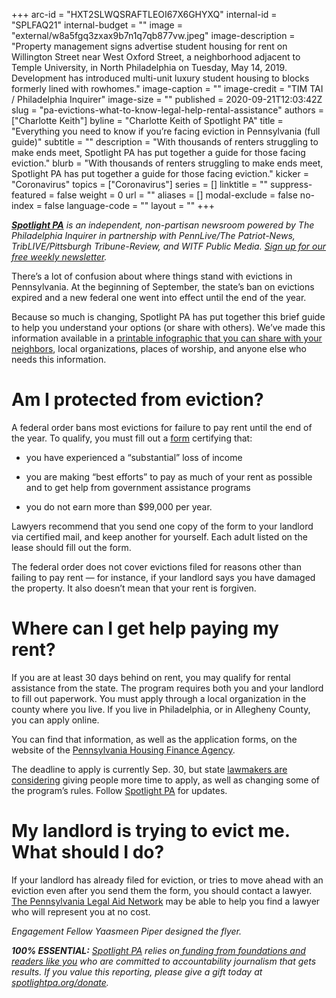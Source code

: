 +++
arc-id = "HXT2SLWQSRAFTLEOI67X6GHYXQ"
internal-id = "SPLFAQ21"
internal-budget = ""
image = "external/w8a5fgq3zxax9b7n1q7qb877vw.jpeg"
image-description = "Property management signs advertise student housing for rent on Willington Street near West Oxford Street, a neighborhood adjacent to Temple University, in North Philadelphia on Tuesday, May 14, 2019. Development has introduced multi-unit luxury student housing to blocks formerly lined with rowhomes."
image-caption = ""
image-credit = "TIM TAI / Philadelphia Inquirer"
image-size = ""
published = 2020-09-21T12:03:42Z
slug = "pa-evictions-what-to-know-legal-help-rental-assistance"
authors = ["Charlotte Keith"]
byline = "Charlotte Keith of Spotlight PA"
title = "Everything you need to know if you’re facing eviction in Pennsylvania (full guide)"
subtitle = ""
description = "With thousands of renters struggling to make ends meet, Spotlight PA has put together a guide for those facing eviction."
blurb = "With thousands of renters struggling to make ends meet, Spotlight PA has put together a guide for those facing eviction."
kicker = "Coronavirus"
topics = ["Coronavirus"]
series = []
linktitle = ""
suppress-featured = false
weight = 0
url = ""
aliases = []
modal-exclude = false
no-index = false
language-code = ""
layout = ""
+++

<a href="https://www.spotlightpa.org/"><i><b>Spotlight PA</b></i></a><i> is an independent, non-partisan newsroom powered by The Philadelphia Inquirer in partnership with PennLive/The Patriot-News, TribLIVE/Pittsburgh Tribune-Review, and WITF Public Media. </i><a href="https://www.spotlightpa.org/newsletters"><i>Sign up for our free weekly newsletter</i></a><i>.</i>

There’s a lot of confusion about where things stand with evictions in Pennsylvania. At the beginning of September, the state’s ban on evictions expired and a new federal one went into effect until the end of the year.

Because so much is changing, Spotlight PA has put together this brief guide to help you understand your options (or share with others). We’ve made this information available in a <a href="https://files.data.spotlightpa.org/uploads/01fp/fq1n/eviction-guide-spotlightpa.pdf" target=_blank>printable infographic that you can share with your neighbors</a>, local organizations, places of worship, and anyone else who needs this information.

<script src="https://www.spotlightpa.org/embed.js" async></script><div data-spl-embed-version="1" data-spl-src="https://www.spotlightpa.org/embeds/donate/?teaser_text=%3Cb%3ELIMITED%20TIME%20ONLY%3A%3C%2Fb%3E%20Support%20Spotlight%20PA's%20public-service%20journalism%20with%20a%20contribution%20of%20%2410%2B%2Fmonth%2C%20get%20an%20exclusive%20tote%20bag%20hand-drawn%20and%20printed%20in%20PA.&cta_text=CLICK%20TO%20DONATE"></div>

# Am I protected from eviction?

A federal order bans most evictions for failure to pay rent until the end of the year. To qualify, you must fill out a <a href="https://www.cdc.gov/coronavirus/2019-ncov/downloads/declaration-form.pdf">form</a> certifying that:

- you have experienced a “substantial” loss of income

- you are making “best efforts” to pay as much of your rent as possible and to get help from government assistance programs

- you do not earn more than $99,000 per year.

Lawyers recommend that you send one copy of the form to your landlord via certified mail, and keep another for yourself. Each adult listed on the lease should fill out the form.

The federal order does not cover evictions filed for reasons other than failing to pay rent — for instance, if your landlord says you have damaged the property. It also doesn’t mean that your rent is forgiven.

# Where can I get help paying my rent?

If you are at least 30 days behind on rent, you may qualify for rental assistance from the state. The program requires both you and your landlord to fill out paperwork. You must apply through a local organization in the county where you live. If you live in Philadelphia, or in Allegheny County, you can apply online.

<script src="https://www.spotlightpa.org/embed.js" async></script><div data-spl-embed-version="1" data-spl-src="https://www.spotlightpa.org/embeds/newsletter/"></div>

You can find that information, as well as the application forms, on the website of the <a href="https://www.phfa.org/pacares/rent.aspx">Pennsylvania Housing Finance Agency</a>.

The deadline to apply is currently Sep. 30, but state <a href="https://www.spotlightpa.org/news/2020/08/pa-evictions-ban-rental-assistance-program-coronavirus-flaws/" target=_blank>lawmakers are considering</a> giving people more time to apply, as well as changing some of the program’s rules. Follow <a href="https://www.spotlightpa.org/" target=_blank>Spotlight PA</a> for updates.

# My landlord is trying to evict me. What should I do?

If your landlord has already filed for eviction, or tries to move ahead with an eviction even after you send them the form, you should contact a lawyer. <a href="https://palegalaid.net/">The Pennsylvania Legal Aid Network</a> may be able to help you find a lawyer who will represent you at no cost.

<i>Engagement Fellow Yaasmeen Piper designed the flyer.</i>

<i><b>100% ESSENTIAL:</b></i><i> </i><a href="https://www.spotlightpa.org/"><i>Spotlight PA</i></a><i> relies on</i><a href="https://www.spotlightpa.org/support"><i> funding from foundations and readers like you</i></a><i> who are committed to accountability journalism that gets results. If you value this reporting, please give a gift today at </i><a href="http://spotlightpa.org/donate"><i>spotlightpa.org/donate</i></a><i>.</i>
